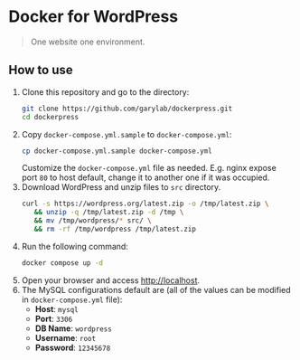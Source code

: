 # Docker for WordPress
> One website one environment.


## How to use
1. Clone this repository and go to the directory:
    ```bash
    git clone https://github.com/garylab/dockerpress.git
    cd dockerpress
    ```
2. Copy `docker-compose.yml.sample` to `docker-compose.yml`:
    ```bash
    cp docker-compose.yml.sample docker-compose.yml
    ```
   Customize the `docker-compose.yml` file as needed.
   E.g. nginx expose port `80` to host default, change it to another one if it was occupied.
4. Download WordPress and unzip files to `src` directory.
    ```bash
   curl -s https://wordpress.org/latest.zip -o /tmp/latest.zip \
       && unzip -q /tmp/latest.zip -d /tmp \
       && mv /tmp/wordpress/* src/ \
       && rm -rf /tmp/wordpress /tmp/latest.zip
   ```
5. Run the following command:
    ```bash
    docker compose up -d
    ```
6. Open your browser and access [http://localhost](http://localhost).
7. The MySQL configurations default are (all of the values can be modified in `docker-compose.yml` file):
   - **Host**: `mysql`
   - **Port**: `3306`
   - **DB Name**: `wordpress`
   - **Username**: `root`
   - **Password**: `12345678`
   
